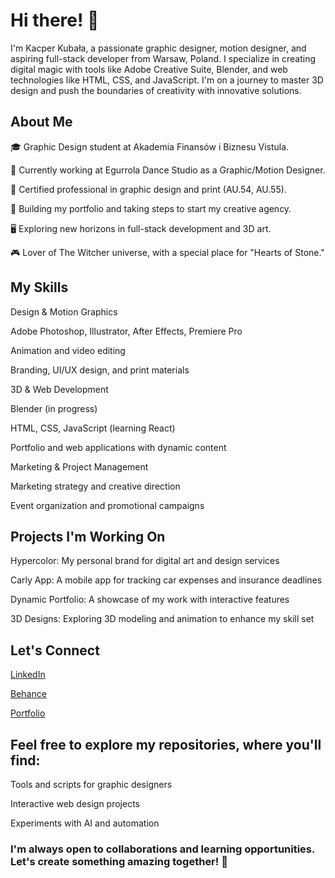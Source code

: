 <h1>Hi there! 👋</h1>

I'm Kacper Kubała, a passionate graphic designer, motion designer, and aspiring full-stack developer from Warsaw, Poland. I specialize in creating digital magic with tools like Adobe Creative Suite, Blender, and web technologies like HTML, CSS, and JavaScript. I'm on a journey to master 3D design and push the boundaries of creativity with innovative solutions.

<h2>About Me</h2>

🎓 Graphic Design student at Akademia Finansów i Biznesu Vistula.

💼 Currently working at Egurrola Dance Studio as a Graphic/Motion Designer.

🎨 Certified professional in graphic design and print (AU.54, AU.55).

🚀 Building my portfolio and taking steps to start my creative agency.

🖥 Exploring new horizons in full-stack development and 3D art.

🎮 Lover of The Witcher universe, with a special place for "Hearts of Stone."

<h2>My Skills</h2>

Design & Motion Graphics

Adobe Photoshop, Illustrator, After Effects, Premiere Pro

Animation and video editing

Branding, UI/UX design, and print materials

3D & Web Development

Blender (in progress)

HTML, CSS, JavaScript (learning React)

Portfolio and web applications with dynamic content

Marketing & Project Management

Marketing strategy and creative direction

Event organization and promotional campaigns

<h2>Projects I'm Working On</h2>

Hypercolor: My personal brand for digital art and design services

Carly App: A mobile app for tracking car expenses and insurance deadlines

Dynamic Portfolio: A showcase of my work with interactive features

3D Designs: Exploring 3D modeling and animation to enhance my skill set

<h2>Let's Connect</h2>

<a href="https://www.linkedin.com/in/kacper-kubala/">LinkedIn</a>

<a href="https://www.behance.net/kacperkubala">Behance</a>

<a href="https://hypercolor.pl/">Portfolio</a>

<h2>Feel free to explore my repositories, where you'll find:</h2>

Tools and scripts for graphic designers

Interactive web design projects

Experiments with AI and automation

<h3>I'm always open to collaborations and learning opportunities. Let's create something amazing together! 🌟</h3>

